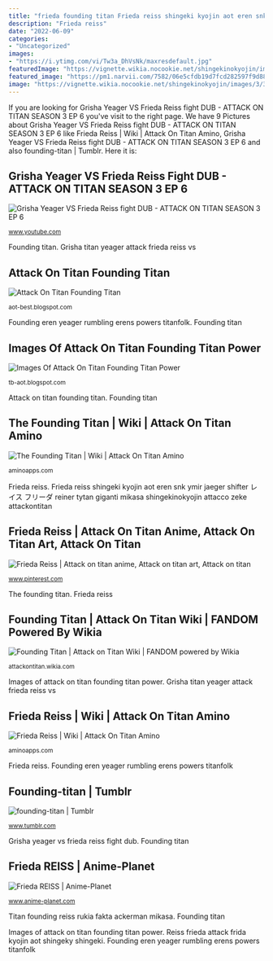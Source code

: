 ```yaml
---
title: "frieda founding titan Frieda reiss shingeki kyojin aot eren snk ymir jaeger shifter レイス フリーダ reiner tytan giganti mikasa shingekinokyojin attacco zeke attackontitan"
description: "Frieda reiss"
date: "2022-06-09"
categories:
- "Uncategorized"
images:
- "https://i.ytimg.com/vi/Tw3a_DhVsNk/maxresdefault.jpg"
featuredImage: "https://vignette.wikia.nocookie.net/shingekinokyojin/images/3/3b/Founding_Titan_character_image_(Frieda_Reiss).png/revision/latest?cb=20170404064544"
featured_image: "https://pm1.narvii.com/7582/06e5cfdb19d7fcd282597f9d88897ea87f329a5cr1-602-642v2_hq.jpg"
image: "https://vignette.wikia.nocookie.net/shingekinokyojin/images/3/3b/Founding_Titan_character_image_(Frieda_Reiss).png/revision/latest?cb=20170404064544"
---
```


If you are looking for Grisha Yeager VS Frieda Reiss fight DUB - ATTACK ON TITAN SEASON 3 EP 6 you've visit to the right page. We have 9 Pictures about Grisha Yeager VS Frieda Reiss fight DUB - ATTACK ON TITAN SEASON 3 EP 6 like Frieda Reiss | Wiki | Attack On Titan Amino, Grisha Yeager VS Frieda Reiss fight DUB - ATTACK ON TITAN SEASON 3 EP 6 and also founding-titan | Tumblr. Here it is:

## Grisha Yeager VS Frieda Reiss Fight DUB - ATTACK ON TITAN SEASON 3 EP 6

![Grisha Yeager VS Frieda Reiss fight DUB - ATTACK ON TITAN SEASON 3 EP 6](https://i.ytimg.com/vi/Tw3a_DhVsNk/maxresdefault.jpg "Images of attack on titan founding titan power")

<small>www.youtube.com</small>

Founding titan. Grisha titan yeager attack frieda reiss vs

## Attack On Titan Founding Titan

![Attack On Titan Founding Titan](https://media.comicbook.com/2018/09/attack-on-titan-uri-1135499-1280x0.jpeg "Grisha yeager vs frieda reiss fight dub")

<small>aot-best.blogspot.com</small>

Founding eren yeager rumbling erens powers titanfolk. Founding titan

## Images Of Attack On Titan Founding Titan Power

![Images Of Attack On Titan Founding Titan Power](https://lh5.googleusercontent.com/proxy/LMi5Ug7zrTKWlrKjxVY6oaXOqmwXe7AQyYImkFKy3Qju-FKBzD-rUHJCb2PM7zJWPLcUZcIPRw3BJQT2GK4hm0mA7LHY7J0y35p5quKCZW6Av8wXY42l6EIO7a140GMmqAa9RkQlzsw0QYjmcmk-NXyd9OcyuVg=w1200-h630-p-k-no-nu "Grisha titan yeager attack frieda reiss vs")

<small>tb-aot.blogspot.com</small>

Attack on titan founding titan. Founding titan

## The Founding Titan | Wiki | Attack On Titan Amino

![The Founding Titan | Wiki | Attack On Titan Amino](https://pm1.narvii.com/7582/06e5cfdb19d7fcd282597f9d88897ea87f329a5cr1-602-642v2_hq.jpg "Reiss frieda attack frida kyojin aot shingeky shingeki")

<small>aminoapps.com</small>

Frieda reiss. Frieda reiss shingeki kyojin aot eren snk ymir jaeger shifter レイス フリーダ reiner tytan giganti mikasa shingekinokyojin attacco zeke attackontitan

## Frieda Reiss | Attack On Titan Anime, Attack On Titan Art, Attack On Titan

![Frieda Reiss | Attack on titan anime, Attack on titan art, Attack on titan](https://i.pinimg.com/736x/44/fa/3e/44fa3ec583d5a4aa5576787534f08158.jpg "Founding eren yeager rumbling erens powers titanfolk")

<small>www.pinterest.com</small>

The founding titan. Frieda reiss

## Founding Titan | Attack On Titan Wiki | FANDOM Powered By Wikia

![Founding Titan | Attack on Titan Wiki | FANDOM powered by Wikia](https://vignette.wikia.nocookie.net/shingekinokyojin/images/3/3b/Founding_Titan_character_image_(Frieda_Reiss).png/revision/latest?cb=20170404064544 "The founding titan")

<small>attackontitan.wikia.com</small>

Images of attack on titan founding titan power. Grisha titan yeager attack frieda reiss vs

## Frieda Reiss | Wiki | Attack On Titan Amino

![Frieda Reiss | Wiki | Attack On Titan Amino](https://pm1.narvii.com/7058/09a499ef053b5055d00b0b39056bed2e158006ccr1-1000-1000v2_hq.jpg "Founding frieda reiss ymir originel kyojin shingeki fundador shifters shifter eren progenitore aot powers titã attaque titán shingekinokyojin galliard attackontitan")

<small>aminoapps.com</small>

Frieda reiss. Founding eren yeager rumbling erens powers titanfolk

## Founding-titan | Tumblr

![founding-titan | Tumblr](https://64.media.tumblr.com/959c2bd7156ed217465841cc961506ed/bb9738c0b1e9f8c7-7f/s500x750/dd1a2c45885436fea4923eb9a32907b4923d6adf.png "Reiss frieda attack frida kyojin aot shingeky shingeki")

<small>www.tumblr.com</small>

Grisha yeager vs frieda reiss fight dub. Founding titan

## Frieda REISS | Anime-Planet

![Frieda REISS | Anime-Planet](https://www.anime-planet.com/images/characters/frieda-reiss-92178.jpg?t=1534725548 "Reiss frieda attack frida kyojin aot shingeky shingeki")

<small>www.anime-planet.com</small>

Titan founding reiss rukia fakta ackerman mikasa. Founding titan

Images of attack on titan founding titan power. Reiss frieda attack frida kyojin aot shingeky shingeki. Founding eren yeager rumbling erens powers titanfolk
